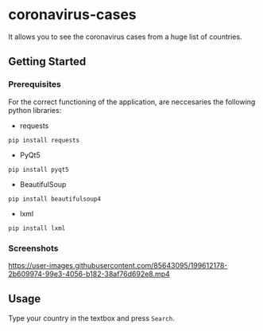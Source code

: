 # coronavirus-cases
It allows you to see the coronavirus cases from a huge list of countries.

## Getting Started
### Prerequisites
For the correct functioning of the application, are neccesaries the following python libraries:

* requests
```
pip install requests
```
* PyQt5
```
pip install pyqt5
```
* BeautifulSoup
```
pip install beautifulsoup4
```
* lxml
```
pip install lxml
```

### Screenshots
https://user-images.githubusercontent.com/85643095/199612178-2b609974-99e3-4056-b182-38af76d692e8.mp4

## Usage
Type your country in the textbox and press `Search`.
